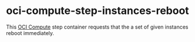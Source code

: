 # oci-compute-step-instances-reboot

This [OCI Compute](https://www.oracle.com/cloud/compute/) step container requests that the a
set of given instances reboot immediately.
